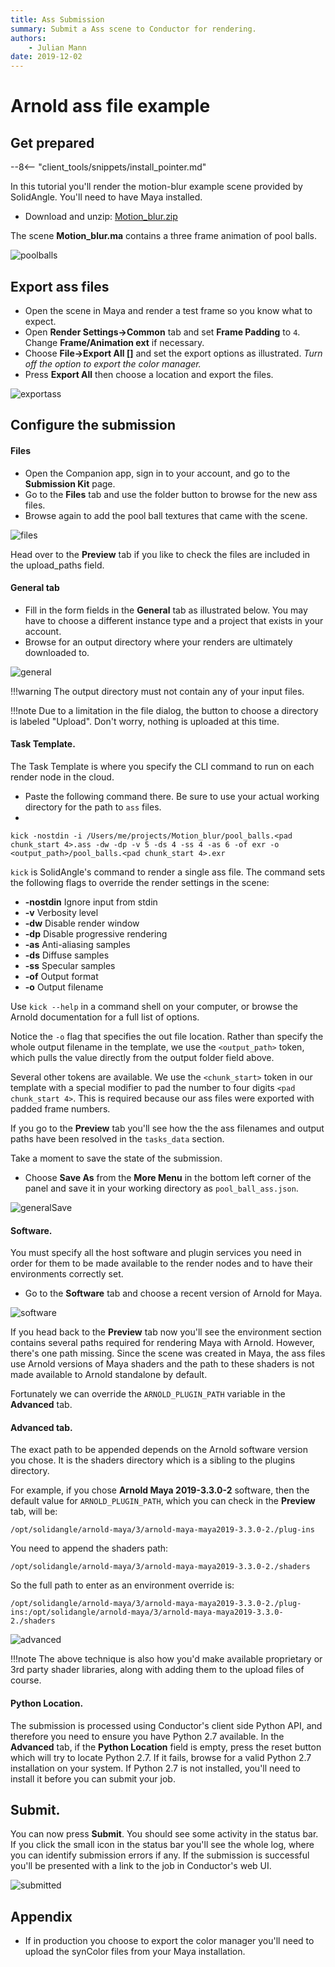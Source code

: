 ```yaml
---
title: Ass Submission
summary: Submit a Ass scene to Conductor for rendering.
authors:
    - Julian Mann
date: 2019-12-02
---
```



# Arnold ass file example

## Get prepared

--8<-- "client_tools/snippets/install_pointer.md"

In this tutorial you'll render the motion-blur example scene provided by SolidAngle. You'll need to have Maya installed.

* Download and unzip: [Motion_blur.zip](https://docs.arnoldrenderer.com/download/attachments/71009630/Motion_blur.zip?version=2&modificationDate=1524498738000&api=v2)


The scene **Motion_blur.ma** contains a three frame animation of pool balls.

![poolballs][poolballs]

## Export ass files

* Open the scene in Maya and render a test frame so you know what to expect.
* Open **Render Settings->Common** tab and set **Frame Padding** to `4`. Change **Frame/Animation ext** if necessary.
* Choose **File->Export All []** and set the export options as illustrated. *Turn off the option to export the color manager.*
* Press **Export All** then choose a location and export the files.

![exportass][exportass]
 
## Configure the submission

#### Files

* Open the Companion app, sign in to your account, and go to the **Submission Kit** page.
* Go to the **Files** tab and use the folder button to browse for the new ass files.
* Browse again to add the pool ball textures that came with the scene.

![files][files]

Head over to the **Preview** tab if you like to check the files are included in the upload_paths field.

#### General tab

* Fill in the form fields in the **General** tab as illustrated below. You may have to choose a different instance type and a project that exists in your account.
* Browse for an output directory where your renders are ultimately downloaded to. 

![general][general]

!!!warning
    The output directory must not contain any of your input files.

!!!note
    Due to a limitation in the file dialog, the button to choose a directory is labeled "Upload". Don't worry, nothing is uploaded at this time.

#### Task Template.

The Task Template is where you specify the CLI command to run on each render node in the cloud. 

* Paste the following command there. Be sure to use your actual working directory for the path to `ass` files.
* 
```
kick -nostdin -i /Users/me/projects/Motion_blur/pool_balls.<pad chunk_start 4>.ass -dw -dp -v 5 -ds 4 -ss 4 -as 6 -of exr -o <output_path>/pool_balls.<pad chunk_start 4>.exr
```

`kick` is SolidAngle's command to render a single ass file. The command sets the following flags to override the render settings in the scene:

* **-nostdin** Ignore input from stdin
* **-v** Verbosity level
* **-dw** Disable render window
* **-dp** Disable progressive rendering
* **-as** Anti-aliasing samples
* **-ds** Diffuse samples
* **-ss** Specular samples
* **-of** Output format
* **-o** Output filename

Use `kick --help` in a command shell on your computer, or browse the Arnold documentation for a full list of options.

Notice the `-o` flag that specifies the out file location. Rather than specify the whole output filename in the template, we use the `<output_path>` token, which pulls the value directly from the output folder field above.

Several other tokens are available. We use the `<chunk_start>` token in our template with a special modifier to pad the number to four digits `<pad chunk_start 4>`. This is required because our ass files were exported with padded frame numbers.
 
If you go to the **Preview** tab you'll see how the the ass filenames and output paths have been resolved in the `tasks_data` section. 

Take a moment to save the state of the submission. 

* Choose **Save As** from the **More Menu** in the bottom left corner of the panel and save it in your working directory as `pool_ball_ass.json`.

![generalSave][generalSave]

#### Software.

You must specify all the host software and plugin services you need in order for them to be made available to the render nodes and to have their environments correctly set.

* Go to the **Software** tab and choose a recent version of Arnold for Maya. 

![software][software]

If you head back to the **Preview** tab now you'll see the environment section contains several paths required for rendering Maya with Arnold. However, there's one path missing. Since the scene was created in Maya, the ass files use Arnold versions of Maya shaders and the path to these shaders is not made available to Arnold standalone by default. 

Fortunately we can override the `ARNOLD_PLUGIN_PATH` variable in the **Advanced** tab.

#### Advanced tab.

The exact path to be appended depends on the Arnold software version you chose. It is the shaders directory which is a sibling to the plugins directory.

For example, if you chose **Arnold Maya 2019-3.3.0-2** software, then the default value for `ARNOLD_PLUGIN_PATH`, which you can check in the **Preview** tab, will be:

```
/opt/solidangle/arnold-maya/3/arnold-maya-maya2019-3.3.0-2./plug-ins
```

You need to append the shaders path:

```
/opt/solidangle/arnold-maya/3/arnold-maya-maya2019-3.3.0-2./shaders
```

So the full path to enter as an environment override is:

```
/opt/solidangle/arnold-maya/3/arnold-maya-maya2019-3.3.0-2./plug-ins:/opt/solidangle/arnold-maya/3/arnold-maya-maya2019-3.3.0-2./shaders
```

![advanced][advanced]


!!!note
    The above technique is also how you'd make available proprietary or 3rd party shader libraries, along with adding them to the upload files of course.
 

#### Python Location.

The submission is processed using Conductor's client side Python API, and therefore you need to ensure you have Python 2.7 available. In the **Advanced** tab, if the **Python Location** field is empty, press the reset button which will try to locate Python 2.7. If it fails, browse for a valid Python 2.7 installation on your system. If Python 2.7 is not installed, you'll need to install it before you can submit your job.

## Submit.

You can now press **Submit**. You should see some activity in the status bar. If you click the small icon in the status bar you'll see the whole log, where you can identify submission errors if any. If the submission is successful you'll be presented with a link to the job in Conductor's web UI.

![submitted][submitted]


## Appendix

* If in production you choose to export the color manager you'll need to upload the synColor files from your Maya installation.



[poolballs]: ../../image/companion/poolballs.png
[exportass]: ../../image/companion/export_ass.png
[general]: ../../image/companion/general_arnold.png
[generalSave]: ../../image/companion/general_arnold2.png
[files]: ../../image/companion/files_arnold.png
[software]: ../../image/companion/software_arnold.png
[advanced]: ../../image/companion/advanced_arnold.png
[submitted]: ../../image/companion/submitted_arnold.png



